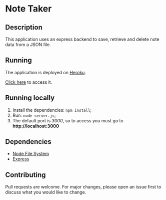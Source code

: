 # Note Taker

## Description

 This application uses an express backend to save, retrieve and delete  note data from a JSON file.

 ## Running 

 The application is deployed on [Heroku](https://www.heroku.com/home).

 [Click here](https://take-notes-x.herokuapp.com/) to access it.

 ## Running locally

 1. Install the dependencies: ```npm install```;
 2. Run: ```node server.js```;
 3. The default  port is *3000*, so to access you must go to **http://localhost:3000**

## Dependencies

   * [Node File System](https://nodejs.org/api/fs.html)
   * [Express](https://expressjs.com/)


## Contributing

Pull requests are welcome. For major changes, please open an issue first to discuss what you would like to change.

